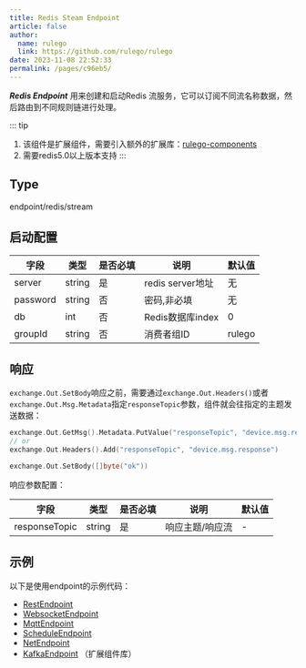 ```yaml
---
title: Redis Steam Endpoint
article: false
author: 
  name: rulego
  link: https://github.com/rulego/rulego
date: 2023-11-08 22:52:33
permalink: /pages/c96eb5/
---
```


***Redis Endpoint*** <Badge text="v0.23.0+"/> 用来创建和启动Redis 流服务，它可以订阅不同流名称数据，然后路由到不同规则链进行处理。

::: tip 
1. 该组件是扩展组件，需要引入额外的扩展库：[rulego-components](https://github.com/rulego/rulego-components)
2. 需要redis5.0以上版本支持
:::

## Type

endpoint/redis/stream

## 启动配置

| 字段       | 类型     | 是否必填 | 说明             | 默认值    |
|----------|--------|------|----------------|--------|
| server   | string | 是    | redis server地址 | 无      |
| password | string | 否    | 密码,非必填         | 无      |
| db       | int    | 否    | Redis数据库index  | 0      |
| groupId  | string | 否    | 消费者组ID         | rulego |


## 响应

`exchange.Out.SetBody`响应之前，需要通过`exchange.Out.Headers()`或者`exchange.Out.Msg.Metadata`指定`responseTopic`参数，组件就会往指定的主题发送数据：

```go
exchange.Out.GetMsg().Metadata.PutValue("responseTopic", "device.msg.response")
// or
exchange.Out.Headers().Add("responseTopic", "device.msg.response")

exchange.Out.SetBody([]byte("ok"))
```

响应参数配置：

| 字段            | 类型     | 是否必填 | 说明       | 默认值 |
|---------------|--------|------|----------|-----|
| responseTopic | string | 是    | 响应主题/响应流 | -   |

## 示例

以下是使用endpoint的示例代码：

- [RestEndpoint](https://github.com/rulego/rulego/tree/main/examples/http_endpoint/http_endpoint.go)
- [WebsocketEndpoint](https://github.com/rulego/rulego/tree/main/endpoint/websocket/websocket_test.go)
- [MqttEndpoint](https://github.com/rulego/rulego/tree/main/endpoint/mqtt/mqtt_test.go)
- [ScheduleEndpoint](https://github.com/rulego/rulego/tree/main/endpoint/schedule/schedule_test.go)
- [NetEndpoint](https://github.com/rulego/rulego-components/blob/main/endpoint/net/net_test.go)
- [KafkaEndpoint](https://github.com/rulego/rulego-components/blob/main/endpoint/kafka/kafka_test.go) （扩展组件库）